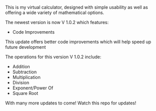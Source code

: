 This is my virtual calculator, designed with simple usability as well as offering a wide variety of mathematical options.

The newest version is now V 1.0.2 which features:
  - Code Improvements

This update offers better code improvements which will help speed up future development

The operations for this version V 1.0.2 include:
  - Addition
  - Subtraction
  - Multiplication
  - Division
  - Exponent/Power Of
  - Square Root

With many more updates to come! Watch this repo for updates!
